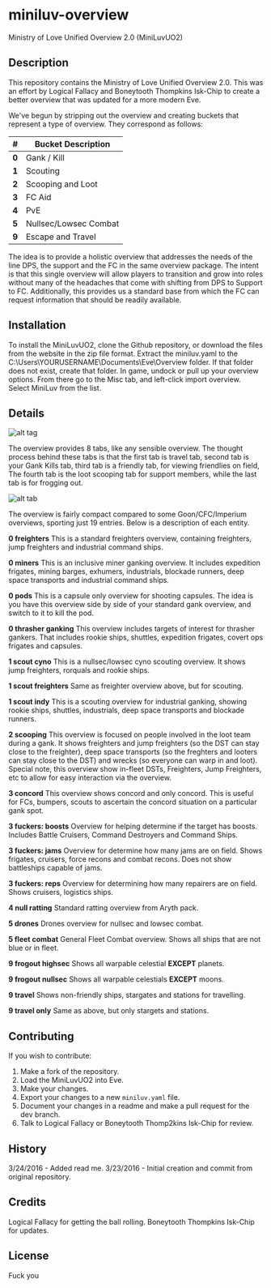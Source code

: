 # miniluv-overview

Ministry of Love Unified Overview 2.0 (MiniLuvUO2)

## Description

This repository contains the Ministry of Love Unified Overview 2.0.  This was an effort by Logical Fallacy and Boneytooth Thompkins Isk-Chip to create a better overview that was updated for a more modern Eve.

We've begun by stripping out the overview and creating buckets that represent a type of overview.  They correspond as follows:

| #     | Bucket Description    |
| :---: | --------------------- |
| **0** | Gank / Kill           |
| **1** | Scouting              |
| **2** | Scooping and Loot     |
| **3** | FC Aid                |
| **4** | PvE                   |
| **5** | Nullsec/Lowsec Combat |
| **9** | Escape and Travel     |

The idea is to provide a holistic overview that addresses the needs of the line DPS, the support and the FC in the same
overview package.  The intent is that this single overview will allow players to transition and grow into roles without
many of the headaches that come with shifting from DPS to Support to FC.  Additionally, this provides us a standard base
from which the FC can request information that should be readily available.

## Installation

To install the MiniLuvUO2, clone the Github repository, or download the files from the website in the zip file format.
Extract the miniluv.yaml to the C:\Users\YOURUSERNAME\Documents\Eve\Overview folder.  If that folder does not exist, create that
folder.  In game, undock or pull up your overview options.  From there go to the Misc tab, and left-click import
overview.  Select MiniLuv from the list.


## Details

![alt tag](http://i.imgur.com/YbCddZu.png)

The overview provides 8 tabs, like any sensible overview.  The thought process behind these tabs is that the first tab
is travel tab, second tab is your Gank Kills tab, third tab is a friendly tab, for viewing friendlies on field,  The
fourth tab is the loot scooping tab for support members, while the last tab is for frogging out.

![alt tab](http://i.imgur.com/1kMEScn.png)

The overview is fairly compact compared to some Goon/CFC/Imperium overviews, sporting just 19 entries.  Below is a
description of each entity.


**0   freighters** This is a standard freighters overview, containing freighters, jump freighters and industrial command ships.

**0   miners** This is an inclusive miner ganking overview.  It includes expedition frigates, mining barges, exhumers,
industrials, blockade runners, deep space transports and industrial command ships.

**0   pods** This is a capsule only overview for shooting capsules.  The idea is you have this overview side by side of your
standard gank overview, and switch to it to kill the pod.

**0   thrasher ganking** This overview includes targets of interest for thrasher gankers.  That includes rookie ships,
shuttles, expedition frigates, covert ops frigates and capsules.

**1   scout cyno** This is a nullsec/lowsec cyno scouting overview.  It shows jump freighters, rorquals and rookie ships.

**1   scout freighters** Same as freighter overview above, but for scouting.

**1   scout indy** This is a scouting overview for industrial ganking, showing rookie ships, shuttles, industrials,
deep space transports and blockade runners.

**2   scooping** This overview is focused on people involved in the loot team during a gank.  It shows freighters and
jump freighters (so the DST can stay close to the freighter), deep space transports (so the freghters and looters can
stay close to the DST) and wrecks (so everyone can warp in and loot).  Special note, this overview show in-fleet DSTs,
Freighters, Jump Freighters, etc to allow for easy interaction via the overview.

**3   concord** This overview shows concord and only concord.  This is useful for FCs, bumpers, scouts to ascertain
the concord situation on a particular gank spot.

**3   fuckers: boosts** Overview for helping determine if the target has boosts.  Includes Battle Cruisers, Command
Destroyers and Command Ships.

**3   fuckers: jams** Overview for determine how many jams are on field.  Shows frigates, cruisers, force recons and
combat recons.  Does not show battleships capable of jams.

**3   fuckers: reps** Overview for determining how many repairers are on field.  Shows cruisers, logistics ships.

**4   null ratting** Standard ratting overview from Aryth pack.

**5   drones** Drones overview for nullsec and lowsec combat.

**5   fleet combat** General Fleet Combat overview.  Shows all ships that are not blue or in fleet.

**9   frogout highsec** Shows all warpable celestial **EXCEPT** planets.

**9   frogout nullsec** Shows all warpable celestials **EXCEPT** moons.

**9   travel** Shows non-friendly ships, stargates and stations for travelling.

**9   travel only** Same as above, but only stargets and stations.

## Contributing

If you wish to contribute:

1. Make a fork of the repository.
2. Load the MiniLuvUO2 into Eve.
3. Make your changes.
4. Export your changes to a new `miniluv.yaml` file.
5. Document your changes in a readme and make a pull request for the dev branch.
6. Talk to Logical Fallacy or Boneytooth Thomp2kins Isk-Chip for review.

## History

3/24/2016 - Added read me.
3/23/2016 - Initial creation and commit from original repository.

## Credits

Logical Fallacy for getting the ball rolling.
Boneytooth Thompkins Isk-Chip for updates.

## License

Fuck you
